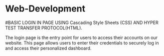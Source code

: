# Web-Development
#BASIC LOGIN IN PAGE USING Cascading Style Sheets (CSS) AND HYPER TEST TRANSFER PROTOCOL(HTML).

The login page is the entry point for users to access their accounts on our website. This page allows users to enter their credentials to securely log in and access their personalized dashboard.

